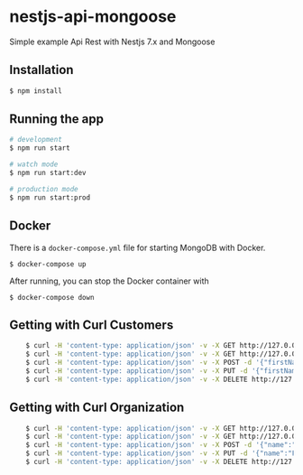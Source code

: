 # nestjs-api-mongoose

Simple example Api Rest with Nestjs 7.x and Mongoose

## Installation

```bash
$ npm install
```

## Running the app

```bash
# development
$ npm run start

# watch mode
$ npm run start:dev

# production mode
$ npm run start:prod
```

## Docker

There is a `docker-compose.yml` file for starting MongoDB with Docker.

`$ docker-compose up`

After running, you can stop the Docker container with

`$ docker-compose down`

## Getting with Curl Customers

```bash
    $ curl -H 'content-type: application/json' -v -X GET http://127.0.0.1:3000/api/customers  -H 'Authorization: Bearer [:token]'
    $ curl -H 'content-type: application/json' -v -X GET http://127.0.0.1:3000/api/customers/:id -H 'Authorization: Bearer [:token]'
    $ curl -H 'content-type: application/json' -v -X POST -d '{"firstName": "firstName #1", "lastName": "lastName #1", "email": "example@nest.it", "phone": "1234567890", "address": "street 1","description": "Lorem ipsum", "organizations": ":OrganizationId"}' http://127.0.0.1:3000/api/customers -H 'Authorization: Bearer [:token]'
    $ curl -H 'content-type: application/json' -v -X PUT -d '{"firstName": "firstName #1", "lastName": "lastName #1", "email": "example@nest.it", "phone": "1234567890", "address": "street 1","description": "Lorem ipsum", "organizations": ":OrganizationId"}' http://127.0.0.1:3000/api/customers/:id -H 'Authorization: Bearer [:token]'
    $ curl -H 'content-type: application/json' -v -X DELETE http://127.0.0.1:3000/api/customers/:id -H 'Authorization: Bearer [:token]'
```

## Getting with Curl Organization

```bash
    $ curl -H 'content-type: application/json' -v -X GET http://127.0.0.1:3000/api/organizations  -H 'Authorization: Bearer [:token]'
    $ curl -H 'content-type: application/json' -v -X GET http://127.0.0.1:3000/api/organizations/:id -H 'Authorization: Bearer [:token]'
    $ curl -H 'content-type: application/json' -v -X POST -d '{"name":"Foo bar", "addess": "street 1", "description": "lorem ipsum"}' http://127.0.0.1:3000/api/organizations -H 'Authorization: Bearer [:token]'
    $ curl -H 'content-type: application/json' -v -X PUT -d '{"name":"Foo bar", "addess": "street 1", "description": "lorem ipsum"}' http://127.0.0.1:3000/api/organizations/:id -H 'Authorization: Bearer [:token]'
    $ curl -H 'content-type: application/json' -v -X DELETE http://127.0.0.1:3000/api/organizations/:id -H 'Authorization: Bearer [:token]'
```